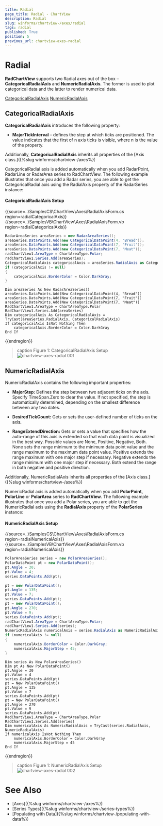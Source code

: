 ```yaml
---
title: Radial
page_title: Radial - ChartView
description: Radial
slug: winforms/chartview-/axes/radial
tags: radial
published: True
position: 5
previous_url: chartview-axes-radial
---
```


# Radial

__RadChartView__ supports two Radial axes out of the box – __CategoricalRadialAxis__ and __NumericRadialAxis__. The former is used to plot categorical data and the latter to render numerical data.

[CategoricalRadialAxis](#categoricalradialaxis)
[NumericRadialAxis](#numericradialaxis)

## CategoricalRadialAxis

__CategoricalRadialAxis__ introduces the following property:

* __MajorTickInterval__ – defines the step at which ticks are positioned. The value indicates that the first of n axis ticks is visible, where n is the value of the property.

Additionally, __CategoricalRadialAxis__ inherits all properties of the [Axis class.]({%slug winforms/chartview-/axes%})

CategoricalRadial axis is added automatically when you add RadarPoint, RadarLine or RadarArea series to RadChartView. The following example illustrates that once you add a Radar series, you are able to get the CategoricalRadial axis using the RadialAxis property of the RadarSeries instance: 

#### CategoricalRadialAxis Setup

{{source=..\SamplesCS\ChartView\Axes\RadialAxisForm.cs region=radialCategoricalAxis}} 
{{source=..\SamplesVB\ChartView\Axes\RadialAxisForm.vb region=radialCategoricalAxis}} 

````C#
RadarAreaSeries areaSeries = new RadarAreaSeries();
areaSeries.DataPoints.Add(new CategoricalDataPoint(4, "Bread"));
areaSeries.DataPoints.Add(new CategoricalDataPoint(7, "Fruit"));
areaSeries.DataPoints.Add(new CategoricalDataPoint(7, "Meat"));
radChartView1.AreaType = ChartAreaType.Polar;
radChartView1.Series.Add(areaSeries);
CategoricalRadialAxis categoricalAxis = areaSeries.RadialAxis as CategoricalRadialAxis;
if (categoricalAxis != null)
{
    categoricalAxis.BorderColor = Color.DarkGray;
}

````
````VB.NET
Dim areaSeries As New RadarAreaSeries()
areaSeries.DataPoints.Add(New CategoricalDataPoint(4, "Bread"))
areaSeries.DataPoints.Add(New CategoricalDataPoint(7, "Fruit"))
areaSeries.DataPoints.Add(New CategoricalDataPoint(7, "Meat"))
RadChartView1.AreaType = ChartAreaType.Polar
RadChartView1.Series.Add(areaSeries)
Dim categoricalAxis As CategoricalRadialAxis = TryCast(areaSeries.RadialAxis, CategoricalRadialAxis)
If categoricalAxis IsNot Nothing Then
    categoricalAxis.BorderColor = Color.DarkGray
End If

````

{{endregion}}

>caption Figure 1: CategoricalRadialAxis Setup
![chartview-axes-radial 001](images/chartview-axes-radial001.png)

## NumericRadialAxis

NumericRadialAxis contains the following important properties:

* __MajorStep:__ Defines the step between two adjacent ticks on the axis. Specify TimeSpan.Zero to clear the value. If not specified, the step is automatically determined, depending on the smallest difference between any two dates.

* __DesiredTickCount:__ Gets or sets the user-defined number of ticks on the axis.

* __RangeExtendDirection:__ Gets or sets a value that specifies how the auto-range of this axis is extended so that each data point is visualized in the best way. Possible values are None, Positive, Negative, Both. None sets the range minimum to the minimum data point value and the range maximum to the maximum data point value. Positive extends the range maximum with one major step if necessary. Negative extends the range minimum with one major step if necessary. Both extend the range in both negative and positive direction.

Additionally, NumericRadialAxis inherits all properties of the [Axis class.]({%slug winforms/chartview-/axes%})

NumericRadial axis is added automatically when you add __PolarPoint__, __PolarLine__ or __PolarArea__ series to __RadChartView__. The following example illustrates that once you add a Polar series, you are able to get the NumericRadial axis using the __RadialAxis__ property of the __PolarSeries__ instance: 

#### NumericRadialAxis Setup

{{source=..\SamplesCS\ChartView\Axes\RadialAxisForm.cs region=radialNumericalAxis}} 
{{source=..\SamplesVB\ChartView\Axes\RadialAxisForm.vb region=radialNumericalAxis}} 

````C#
PolarAreaSeries series = new PolarAreaSeries();
PolarDataPoint pt = new PolarDataPoint();
pt.Angle = 30;
pt.Value = 4;
series.DataPoints.Add(pt);
            
pt = new PolarDataPoint();
pt.Angle = 135;
pt.Value = 7;
series.DataPoints.Add(pt);
pt = new PolarDataPoint();
pt.Angle = 270;
pt.Value = 9;
series.DataPoints.Add(pt);
radChartView1.AreaType = ChartAreaType.Polar;
radChartView1.Series.Add(series);
NumericRadialAxis numericalAxis = series.RadialAxis as NumericRadialAxis;
if (numericalAxis != null)
{
    numericalAxis.BorderColor = Color.DarkGray;
    numericalAxis.MajorStep = 45;
}

````
````VB.NET
Dim series As New PolarAreaSeries()
Dim pt As New PolarDataPoint()
pt.Angle = 30
pt.Value = 4
series.DataPoints.Add(pt)
pt = New PolarDataPoint()
pt.Angle = 135
pt.Value = 7
series.DataPoints.Add(pt)
pt = New PolarDataPoint()
pt.Angle = 270
pt.Value = 9
series.DataPoints.Add(pt)
RadChartView1.AreaType = ChartAreaType.Polar
RadChartView1.Series.Add(series)
Dim numericalAxis As NumericRadialAxis = TryCast(series.RadialAxis, NumericRadialAxis)
If numericalAxis IsNot Nothing Then
    numericalAxis.BorderColor = Color.DarkGray
    numericalAxis.MajorStep = 45
End If

````

{{endregion}} 

>caption Figure 1: NumericRadialAxis Setup
![chartview-axes-radial 002](images/chartview-axes-radial002.png)

# See Also

* [Axes]({%slug winforms/chartview-/axes%})
* [Series Types]({%slug winforms/chartview-/series-types%})
* [Populating with Data]({%slug winforms/chartview-/populating-with-data%})
